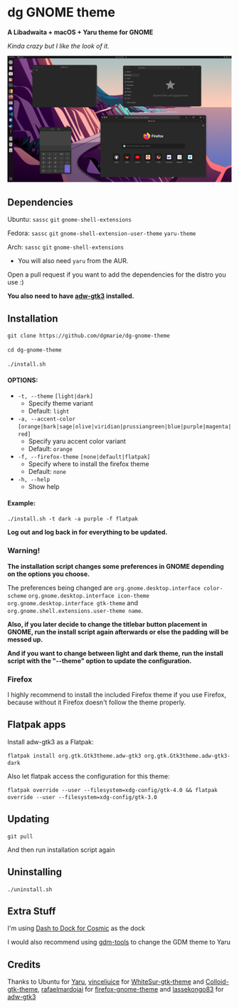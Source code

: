 # dg GNOME theme
**A Libadwaita + macOS + Yaru theme for GNOME**

*Kinda crazy but I like the look of it.*

![Screenshot of the theme](Screenshot.png)

## Dependencies
Ubuntu: `sassc` `git` `gnome-shell-extensions`

Fedora: `sassc` `git` `gnome-shell-extension-user-theme` `yaru-theme`

Arch: `sassc` `git` `gnome-shell-extensions` 
- You will also need `yaru` from the AUR.

Open a pull request if you want to add the dependencies for the distro you use :) 

**You also need to have [adw-gtk3](https://github.com/lassekongo83/adw-gtk3) installed.**

## Installation
```
git clone https://github.com/dgmarie/dg-gnome-theme

cd dg-gnome-theme

./install.sh
```
#### OPTIONS:
- `-t, --theme` `[light|dark]`     
	- Specify theme variant
	- Default: `light`
- `-a, --accent-color` `[orange|bark|sage|olive|viridian|prussiangreen|blue|purple|magenta|red]`
	- Specify yaru accent color variant
	- Default: `orange`
- `-f, --firefox-theme` `[none|default|flatpak]`
	- Specify where to install the firefox theme
	- Default: `none`
- `-h, --help`
	- Show help

#### Example:
```
./install.sh -t dark -a purple -f flatpak
```
**Log out and log back in for everything to be updated.**

### Warning!
**The installation script changes some preferences in GNOME depending on the options you choose.**

The preferences being changed are `org.gnome.desktop.interface color-scheme` `org.gnome.desktop.interface icon-theme` `org.gnome.desktop.interface gtk-theme` and `org.gnome.shell.extensions.user-theme name`.

**Also, if you later decide to change the titlebar button placement in GNOME, run the install script again afterwards or else the padding will be messed up.**

**And if you want to change between light and dark theme, run the install script with the "--theme" option to update the configuration.**
### Firefox
I highly recommend to install the included Firefox theme if you use Firefox, because without it Firefox doesn't follow the theme properly.

## Flatpak apps
Install adw-gtk3 as a Flatpak:
```
flatpak install org.gtk.Gtk3theme.adw-gtk3 org.gtk.Gtk3theme.adw-gtk3-dark
```
Also let flatpak access the configuration for this theme:
```
flatpak override --user --filesystem=xdg-config/gtk-4.0 && flatpak override --user --filesystem=xdg-config/gtk-3.0
```

## Updating
```
git pull
```
And then run installation script again

## Uninstalling
```
./uninstall.sh
```

## Extra Stuff
I'm using [Dash to Dock for Cosmic](https://extensions.gnome.org/extension/5004/dash-to-dock-for-cosmic) as the dock

I would also recommend using [gdm-tools](https://github.com/realmazharhussain/gdm-tools) to change the GDM theme to Yaru

## Credits
Thanks to Ubuntu for [Yaru](https://github.com/ubuntu/yaru), [vinceliuice](https://github.com/vinceliuice) for [WhiteSur-gtk-theme](https://github.com/vinceliuice/WhiteSur-gtk-theme) and [Colloid-gtk-theme](https://github.com/vinceliuice/Colloid-gtk-theme), [rafaelmardojai](https://github.com/rafaelmardojai) for [firefox-gnome-theme](https://github.com/rafaelmardojai/firefox-gnome-theme) and [lassekongo83](https://github.com/lassekongo83) for [adw-gtk3](https://github.com/lassekongo83/adw-gtk3)
